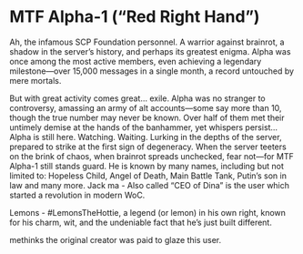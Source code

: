 # MTF Alpha-1 (“Red Right Hand”)

Ah, the infamous SCP Foundation personnel. A warrior against brainrot, a shadow in the server’s history, and perhaps its greatest enigma. Alpha was once among the most active members, even achieving a legendary milestone—over 15,000 messages in a single month, a record untouched by mere mortals.

But with great activity comes great… exile. Alpha was no stranger to controversy, amassing an army of alt accounts—some say more than 10, though the true number may never be known. Over half of them met their untimely demise at the hands of the banhammer, yet whispers persist…
Alpha is still here. Watching. Waiting. Lurking in the depths of the server, prepared to strike at the first sign of degeneracy. When the server teeters on the brink of chaos, when brainrot spreads unchecked, fear not—for MTF Alpha-1 still stands guard. He is known by many names, including but not limited to: Hopeless Child, Angel of Death, Main Battle Tank, Putin’s son in law and many more.
Jack ma - Also called “CEO of Dina” is the user which started a revolution in modern WoC.

Lemons - #LemonsTheHottie, a legend (or lemon) in his own right, known for his charm, wit, and the undeniable fact that he’s just built different.

methinks the original creator was paid to glaze this user.
